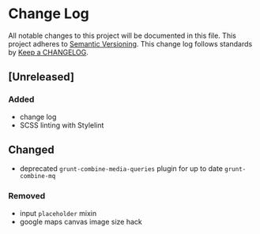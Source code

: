 # Change Log
All notable changes to this project will be documented in this file.
This project adheres to [Semantic Versioning](http://semver.org/).
This change log follows standards by [Keep a CHANGELOG](http://keepachangelog.com/).

## [Unreleased]
### Added
- change log
- SCSS linting with Stylelint

## Changed
- deprecated `grunt-combine-media-queries` plugin for up to date `grunt-combine-mq`

### Removed
- input `placeholder` mixin
- google maps canvas image size hack